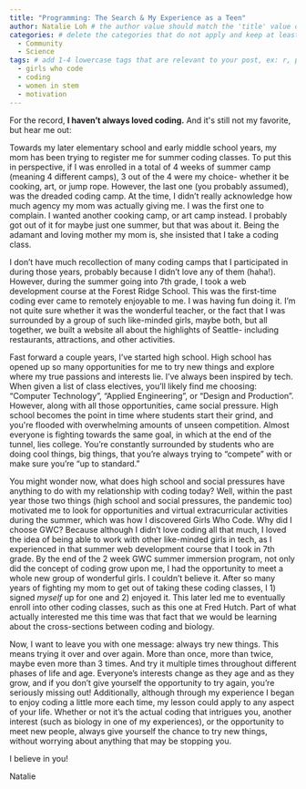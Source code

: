 ```yaml
---
title: "Programming: The Search & My Experience as a Teen" 
author: Natalie Loh # the author value should match the 'title' value of your contributor file located here /gh-pages/_contributors. If you do not have a contributor file, please feel free to make one or contact one of our team members to assist you.
categories: # delete the categories that do not apply and keep at least one
  - Community
  - Science
tags: # add 1-4 lowercase tags that are relevant to your post, ex: r, python, genomics, workflows
  - girls who code
  - coding
  - women in stem
  - motivation
---
```

For the record, **I haven’t always loved coding.** And it's still not my favorite, but hear me out:

Towards my later elementary school and early middle school years, my mom has been trying to register me for summer coding classes. To put this in perspective, if I was enrolled in a total of 4 weeks of summer camp (meaning 4 different camps), 3 out of the 4 were my choice- whether it be cooking, art, or jump rope. However, the last one (you probably assumed), was the dreaded coding camp. At the time, I didn’t really acknowledge how much agency my mom was actually giving me. I was the first one to complain. I wanted another cooking camp, or art camp instead. I probably got out of it for maybe just one summer, but that was about it. Being the adamant and loving mother my mom is, she insisted that I take a coding class.

I don’t have much recollection of many coding camps that I participated in during those years, probably because I didn’t love any of them (haha!). However, during the summer going into 7th grade, I took a web development course at the Forest Ridge School. This was the first-time coding ever came to remotely enjoyable to me. I was having fun doing it. I’m not quite sure whether it was the wonderful teacher, or the fact that I was surrounded by a group of such like-minded girls, maybe both, but all together, we built a website all about the highlights of Seattle- including restaurants, attractions, and other activities.

Fast forward a couple years, I’ve started high school. High school has opened up so many opportunities for me to try new things and explore where my true passions and interests lie. I’ve always been inspired by tech. When given a list of class electives, you’ll likely find me choosing: “Computer Technology”, “Applied Engineering”, or “Design and Production”. However, along with all those opportunities, came social pressure. High school becomes the point in time where students start their grind, and you're flooded with overwhelming amounts of unseen competition. Almost everyone is fighting towards the same goal, in which at the end of the tunnel, lies college. You’re constantly surrounded by students who are doing cool things, big things, that you’re always trying to “compete” with or make sure you’re “up to standard.”

You might wonder now, what does high school and social pressures have anything to do with my relationship with coding today? Well, within the past year those two things (high school and social pressures, the pandemic too) motivated me to look for opportunities and virtual extracurricular activities during the summer, which was how I discovered Girls Who Code. Why did I choose GWC? Because although I didn’t love coding all that much, I loved the idea of being able to work with other like-minded girls in tech, as I experienced in that summer web development course that I took in 7th grade. By the end of the 2 week GWC summer immersion program, not only did the concept of coding grow upon me, I had the opportunity to meet a whole new group of wonderful girls. I couldn’t believe it. After so many years of fighting my mom to get out of taking these coding classes, I 1) signed _myself_ up for one and 2) enjoyed it. This later led me to eventually enroll into other coding classes, such as this one at Fred Hutch. Part of what actually interested me this time was that fact that we would be learning about the cross-sections between coding and biology.

Now, I want to leave you with one message: always try new things. This means trying it over and over again. More than once, more than twice, maybe even more than 3 times. And try it multiple times throughout different phases of life and age. Everyone’s interests change as they age and as they grow, and if you don’t give yourself the opportunity to try again, you’re seriously missing out! Additionally, although through my experience I began to enjoy coding a little more each time, my lesson could apply to any aspect of your life. Whether or not it’s the actual coding that intrigues you, another interest (such as biology in one of my experiences), or the opportunity to meet new people, always give yourself the chance to try new things, without worrying about anything that may be stopping you. 

I believe in you!

Natalie 
